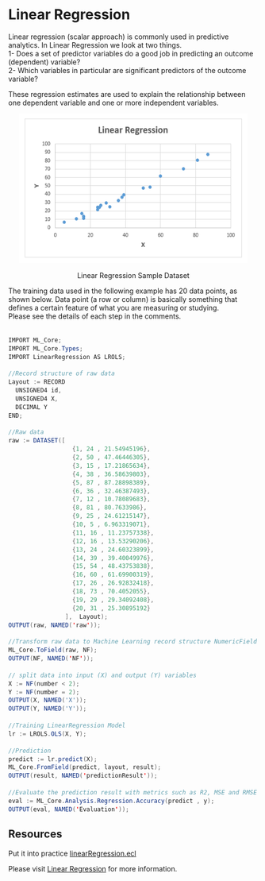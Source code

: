 # Linear Regression

Linear regression (scalar approach) is commonly used in predictive analytics. In Linear Regression we look at two things.\
1- Does a set of predictor variables do a good job in predicting an outcome (dependent) variable?\
2- Which variables in particular are significant predictors of the outcome variable?

These regression estimates are used to explain the relationship between one dependent variable and one or more independent variables.

<!-- ![Linear Regression](./images/lr_samples.PNG) -->
<p align="center"> <img width="460" height="300" src="./images/lr_samples.PNG"> </p>
<p align="center"> Linear Regression Sample Dataset </p>

The training data used in the following example has 20 data points, as shown below.
Data point (a row or column) is basically something that defines a certain feature of what you are measuring or studying.\
Please see the details of each step in the comments.

```java

IMPORT ML_Core;
IMPORT ML_Core.Types;
IMPORT LinearRegression AS LROLS;

//Record structure of raw data
Layout := RECORD
  UNSIGNED4 id,
  UNSIGNED4 X,
  DECIMAL Y
END;

//Raw data
raw := DATASET([
                  {1, 24 , 21.54945196},
                  {2, 50 , 47.46446305},
                  {3, 15 , 17.21865634},
                  {4, 38 , 36.58639803},
                  {5, 87 , 87.28898389},
                  {6, 36 , 32.46387493},
                  {7, 12 , 10.78089683},
                  {8, 81 , 80.7633986},
                  {9, 25 , 24.61215147},
                  {10, 5 , 6.963319071},
                  {11, 16 , 11.23757338},
                  {12, 16 , 13.53290206},
                  {13, 24 , 24.60323899},
                  {14, 39 , 39.40049976},
                  {15, 54 , 48.43753838},
                  {16, 60 , 61.69900319},
                  {17, 26 , 26.92832418},
                  {18, 73 , 70.4052055},
                  {19, 29 , 29.34092408},
                  {20, 31 , 25.30895192}
                ],  Layout);
OUTPUT(raw, NAMED('raw'));

//Transform raw data to Machine Learning record structure NumericField
ML_Core.ToField(raw, NF);
OUTPUT(NF, NAMED('NF'));

// split data into input (X) and output (Y) variables
X := NF(number < 2);
Y := NF(number = 2);
OUTPUT(X, NAMED('X'));
OUTPUT(Y, NAMED('Y'));

//Training LinearRegression Model
lr := LROLS.OLS(X, Y);

//Prediction
predict := lr.predict(X);
ML_Core.FromField(predict, layout, result);
OUTPUT(result, NAMED('predictionResult'));

//Evaluate the prediction result with metrics such as R2, MSE and RMSE
eval := ML_Core.Analysis.Regression.Accuracy(predict , y);
OUTPUT(eval, NAMED('Evaluation'));
```

## Resources

Put it into practice [linearRegression.ecl](https://ide.hpccsystems.com/workspaces/share/291d17d9-e5cb-4fac-83c2-ac5997c28a31)

Please visit [Linear Regression](https://cdn.hpccsystems.com/pdf/ml/LinearRegression.pdf) for more information.
